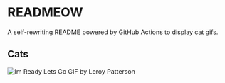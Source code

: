 # READMEOW

A self-rewriting README powered by GitHub Actions to display cat gifs.

## Cats

![Im Ready Lets Go GIF by Leroy Patterson](https://media2.giphy.com/media/CjmvTCZf2U3p09Cn0h/200.gif?cid=9acd02da6rgtq5t3e8y3cwklx1km2io80dhuunpr6eb5c3sq&ep=v1_gifs_search&rid=200.gif&ct=g)
